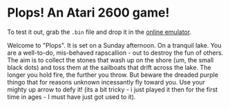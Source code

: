 # Plops! An Atari 2600 game!

To test it out, grab the `.bin` file and drop it in the [online emulator](http://javatari.org/).

Welcome to "Plops". It is set on a Sunday afternoon. On a tranquil lake.
You are a well-to-do, mis-behaved rapscallion - out to destroy the fun of others.
The aim is to collect the stones that wash up on the shore (um, the small black dots) and toss them at the sailboats that drift across the lake. The longer you hold fire, the further you throw.
But beware the dreaded purple thingo that for reasons unknown incessantly fly toward you. Use your mighty up arrow to defy it! (its a bit tricky - i just played it then for the first time in ages - I must have just got used to it).




